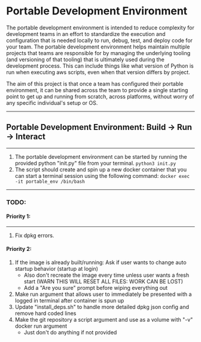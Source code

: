 # Portable Development Environment

The portable development environment is intended to reduce complexity for development teams in an effort to standardize the execution and configuration that is needed locally to run, debug, test, and deploy code for your team. The portable development environment helps maintain multiple projects that teams are responsible for by managing the underlying tooling (and versioning of that tooling) that is ultimately used during the development process. This can include things like what version of Python is run when executing aws scripts, even when that version differs by project. 

The aim of this project is that once a team has configured their portable environment, it can be shared across the team to provide a single starting point to get up and running from scratch, across platforms, without worry of any specific individual's setup or OS. 


---
## Portable Development Environment: Build -> Run -> Interact
---
1. The portable development environment can be started by running the provided python "init.py" file from your terminal. 
    `python3 init.py`
2. The script should create and spin up a new docker container that you can start a terminal session using the following command: 
    `docker exec -it portable_env /bin/bash`



---
### TODO:

#### Priority 1:
---
1. Fix dpkg errors. 


#### Priority 2:
1. If the image is already built/running: Ask if user wants to change auto startup behavior (startup at login)
    - Also don't recreate the image every time unless user wants a fresh start (WARN THIS WILL RESET ALL FILES: WORK CAN BE LOST)
    - Add a "Are you sure" prompt before wiping everything out
2. Make run argument that allows user to immediately be presented with a logged in terminal after container is spun up
3. Update "install_deps.sh" to handle more detailed dpkg json config and remove hard coded lines
4. Make the git repository a script argument and use as a volume with "-v" docker run argument
    - Just don't do anything if not provided
